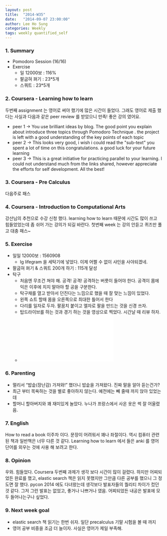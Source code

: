 ```yaml
---
layout: post
title:  "2014-W35"
date:   "2014-09-07 23:00:00"
author: Lee Ho Sung
categories: Weekly
tags: weekly quantified_self
---
```

	
### 1. Summary

* Pomodoro Session (16/16)
* Exercise
    * 일 12000보 : 116% 
    * 팔굽혀 펴기 : 23*5개 
    * 스쿼트 : 23*5개

### 2. Coursera - Learning how to learn

두번째 assignment 는 영어로 써야 했기에 많은 시간이 들었다. 그래도 영어로 제출 했다는 사실과 다음과 같은 peer review 를 받았으니 만족!  좋은 강의 였어요.
* peer 1 → You use brilliant ideas by blog. The good point you explain about introduce three topics through Pomodoro Technique . the project is left with a good understanding of the key points of each topic
* peer 2 → This looks very good, i wish i could read the "sub-text" you spent a lot of time on this congratulations. a good luck for your future learning
* peer 3 → This is a great initiative for practicing parallel to your learning. I could not understand much from the links shared, however appreciate the efforts for self development. All the best! 

### 3. Coursera - Pre Calculus

다음주로 패스

### 4. Coursera - Introduction to Computational Arts

강산님의 추천으로 수강 신청 했다. learning how to learn 때문에 시간도 많이 쓰고 힘들었었는데 좀 쉬어 가는 강의가 되길 바란다.
첫번째 week 는 강의 안듣고 퀴즈만 풀고 대충 패스~

### 5. Exercise

* 일일 12000보 : 1560908
    * lg lifegram 을 세탁기에 넣었다. 이제 어쩔 수 없이 샤인을 사야되겠네. 
* 팔굽혀 펴기 & 스쿼트 200개 하기 : 115개 달성
* 탁구
    * 처음엔 무조건 쳐야 해. 공격! 공격! 공격하는 버릇이 들어야 한다. 공격이 몸에 익은 이후에 치지 말아야 할 공을 구분한다.
    * 탁구채를 열고 받아서 던진다는 느낌으로 했을 때 잘 맞는 느낌이 있었다. 
    * 왼쪽 쇼트 할때 몸을 오른쪽으로 최대한 틀어서 한다
    * 다리를 일자로  두자. 팔꿈치 붙이고 엘자로 팔을 만드는 것을 신경 쓰자.
    * 탑드라이브를 하는 것과 경기 하는 것을 영상으로 찍었다. 시간날 때 리뷰 하자. 
    * <iframe src="//player.vimeo.com/video/105148445" width=“100%" height=“400" frameborder="0" webkitallowfullscreen mozallowfullscreen allowfullscreen></iframe>

### 6. Parenting

* 멀리서 “밥솥(장난감) 가져와!” 했더니 밥솥을 가져왔다. 진짜 말을 알아 듣는건가?
* 최근 부터 목욕하는 것을 별로 좋아하지 않는다. 예전에는 빼 줄때 까지 앉아 있었는데
* 할머니 할아버지와 꽤 재미있게 놀았다. 누나가 프랑스에서 사온 옷은 썩 잘 어울렸음. 

### 7. English 

How to read a book 이주차 이다. 문장이 어려워서 꽤나 좌절이다. 역시 컴퓨터 관련된 책과 일반책은 너무 다른 것 같다.
Learning how to learn 에서 들은 anki 를 영어 단어를 외우는 것에 사용 해 보려고 한다.

### 8. Opinion

우와. 힘들었다. Coursera 두번째 과제가 생각 보다 시간이 많이 걸렸다. 하지만 어찌되었든 완료를 했고, elastic search 책은 읽지 못했지만 그만큼 다른 공부를 했으니 그 정도면 잘 했다. pycon 2014 에도 다녀왔는데 생각보다 발표자들의 퀄리티 차이가 컸던것 같다. 그저 그런 발표는 없었고, 좋거나 나쁘거나 였음. 어찌되었든 내공은 발표에 모두 들어나는구나 싶었다.

### 9. Next week goal
* elastic search 책 읽기는  한번 쉬자. 일단 precalculus 기말 시험을 볼 때 까지
* 영어 공부 비중을 조금 더 늘이자. 사실은 영어가 제일 부족해.
